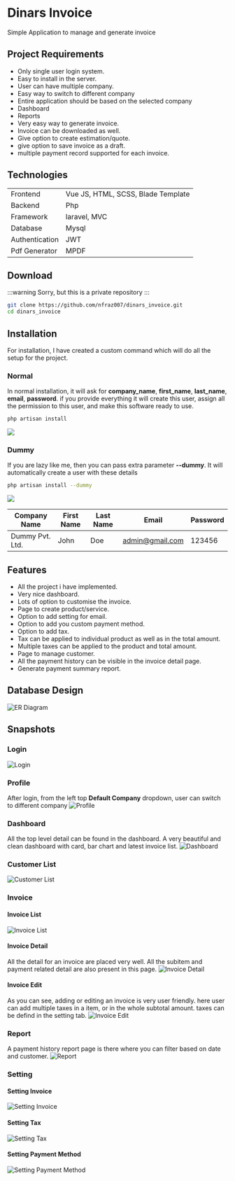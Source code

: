 # Dinars Invoice
Simple Application to manage and generate invoice

## Project Requirements
* Only single user login system.
* Easy to install in the server.
* User can have multiple company.
* Easy way to switch to different company
* Entire application should be based on the selected company
* Dashboard
* Reports
* Very easy way to generate invoice.
* Invoice can be downloaded as well.
* Give option to create estimation/quote.
* give option to save invoice as a draft.
* multiple payment record supported for each invoice.


## Technologies
|||
|-|-|
|Frontend|Vue JS, HTML, SCSS, Blade Template|
|Backend|Php|
|Framework|laravel, MVC|
|Database|Mysql|
|Authentication|JWT|
|Pdf Generator|MPDF|

## Download
:::warning
Sorry, but this is a private repository
:::

```sh
git clone https://github.com/nfraz007/dinars_invoice.git
cd dinars_invoice
```


## Installation
For installation, I have created a custom command which will do all the setup for the project.

### Normal 
In normal installation, it will ask for **company_name**, **first_name**, **last_name**, **email**, **password**. if you provide everything it will create this user, assign all the permission to this user, and make this software ready to use.

```sh
php artisan install
```
![](/images/dinars_invoice/install.png)

### Dummy
If you are lazy like me, then you can pass extra parameter **--dummy**. It will automatically create a user with these details

```sh
php artisan install --dummy
```
![](/images/dinars_invoice/install_dummy.png)

|Company Name|First Name|Last Name|Email|Password|
|-|-|-|-|-|
|Dummy Pvt. Ltd.|John|Doe|admin@gmail.com|123456|

## Features
* All the project i have implemented.
* Very nice dashboard.
* Lots of option to customise the invoice.
* Page to create product/service.
* Option to add setting for email.
* Option to add you custom payment method.
* Option to add tax.
* Tax can be applied to individual product as well as in the total amount.
* Multiple taxes can be applied to the product and total amount.
* Page to manage customer.
* All the payment history can be visible in the invoice detail page.
* Generate payment summary report.

## Database Design
![ER Diagram](/images/dinars_invoice/er_diagram.png)

## Snapshots
### Login
![Login](/images/dinars_invoice/login.png)

### Profile
After login, from the left top **Default Company** dropdown, user can switch to different company
![Profile](/images/dinars_invoice/profile.png)

### Dashboard
All the top level detail can be found in the dashboard. A very beautiful and clean dashboard with card, bar chart and latest invoice list.
![Dashboard](/images/dinars_invoice/dashboard.png)

### Customer List
![Customer List](/images/dinars_invoice/customer_list.png)

### Invoice
#### Invoice List
![Invoice List](/images/dinars_invoice/invoice_list.png)

#### Invoice Detail
All the detail for an invoice are placed very well. All the subitem and payment related detail are also present in this page.
![Invoice Detail](/images/dinars_invoice/invoice_detail.png)

#### Invoice Edit
As you can see, adding or editing an invoice is very user friendly. here user can add multiple taxes in a item, or in the whole subtotal amount. taxes can be defind in the setting tab.
![Invoice Edit](/images/dinars_invoice/invoice_edit.png)

### Report
A payment history report page is there where you can filter based on date and customer.
![Report](/images/dinars_invoice/report.png)

### Setting
#### Setting Invoice
![Setting Invoice](/images/dinars_invoice/setting_invoice.png)

#### Setting Tax
![Setting Tax](/images/dinars_invoice/setting_tax.png)

#### Setting Payment Method
![Setting Payment Method](/images/dinars_invoice/setting_payment_method.png)
